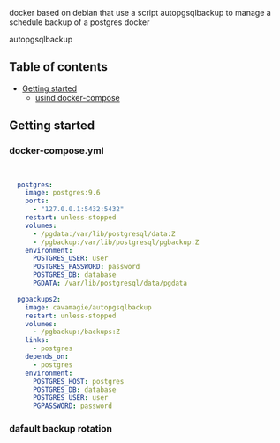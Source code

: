 
docker based on debian that use a script autopgsqlbackup to manage a schedule backup of a postgres docker


autopgsqlbackup
## Table of contents

- [Getting started](#getting-started)
  - [usind docker-compose](#docker-compose.yml)


## Getting started

### docker-compose.yml
```yml


  postgres:
    image: postgres:9.6
    ports:
      - "127.0.0.1:5432:5432"
    restart: unless-stopped
    volumes:
      - /pgdata:/var/lib/postgresql/data:Z
      - /pgbackup:/var/lib/postgresql/pgbackup:Z
    environment:
      POSTGRES_USER: user
      POSTGRES_PASSWORD: password
      POSTGRES_DB: database
      PGDATA: /var/lib/postgresql/data/pgdata

  pgbackups2:
    image: cavamagie/autopgsqlbackup
    restart: unless-stopped
    volumes:
      - /pgbackup:/backups:Z
    links:
      - postgres
    depends_on:
      - postgres
    environment:
      POSTGRES_HOST: postgres
      POSTGRES_DB: database
      POSTGRES_USER: user
      PGPASSWORD: password
```


### dafault backup rotation 




